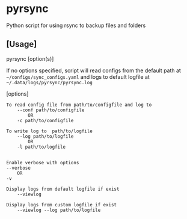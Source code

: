 # pyrsync
Python script for using rsync to backup files and folders


##                        [Usage]

pyrsync [option(s)]

If no options specified, script will read configs from the 
default path at `~/configs/sync_configs.yaml` and logs to default 
logfile at `~/.data/logs/pyrsync/pyrsync.log`

[options]

    To read config file from path/to/configfile and log to
        --conf path/to/configfile 
            OR
        -c path/to/configfile

    To write log to  path/to/logfile
        --log path/to/logfile
            OR
        -l path/to/logfile


    Enable verbose with options
    --verbose 
        OR 
    -v 

    Display logs from default logfile if exist
        --viewlog

    Display logs from custom logfile if exist
        --viewlog --log path/to/logfile

